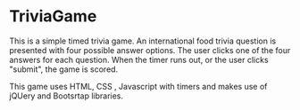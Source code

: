 # TriviaGame


This is a simple timed trivia game.
An international food trivia question is presented with four possible answer options.
The user clicks one of the four answers for each question.
When the timer runs out, or the user clicks "submit", the game is scored.

This game uses HTML, CSS , Javascript with timers and makes use of jQUery and Bootsrtap libraries.